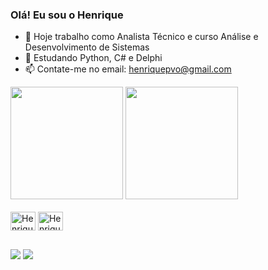 ### Olá! Eu sou o Henrique

- 🔭 Hoje trabalho como Analista Técnico e curso Análise e Desenvolvimento de Sistemas
- 🌱 Estudando Python, C# e Delphi
- 📫 Contate-me no email: henriquepvo@gmail.com

<div>
  <a href-"https://github.com/vvampvolt">
  <img height="180em" src="https://github-readme-stats.vercel.app/api?username=vvampvolt&show_icons=true&theme=radical&include_all_commits=true&count_private=true"/>
  <img height="180em" src="https://github-readme-stats.vercel.app/api/top-langs/?username=vvampvolt&layout=compact&langs_count=7&theme=radical"/>
</div>
  
<div style="display: inline_block"><br>
  <img align="center" alt="Henrique-Python" height="30" width="40" src="https://cdn.jsdelivr.net/gh/devicons/devicon/icons/python/python-original.svg">  
  <img align="center" alt="Henrique-C#" height="30" width="40" src="https://cdn.jsdelivr.net/gh/devicons/devicon/icons/csharp/csharp-original.svg"/>
</div>
  
##
  
<div>
  <a href = "mailto:henriquepvo@gmail.com"><img src="https://img.shields.io/badge/Gmail-D14836?style=for-the-badge&logo=gmail&logoColor=white" target="_blank"></a>
  <a href="https://www.linkedin.com/in/henrique-gibin-galv%C3%A3o-16640b20b//" target="_blank"><img src="https://img.shields.io/badge/-LinkedIn-%230077B5?style=for-the-badge&logo=linkedin&logoColor=white" target="_blank"></a>   
</div>
  

